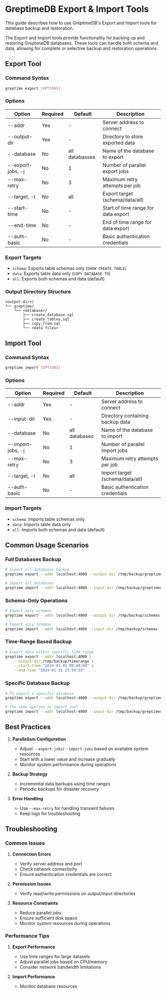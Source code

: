 # GreptimeDB Export & Import Tools

This guide describes how to use GreptimeDB's Export and Import tools for database backup and restoration.


The Export and Import tools provide functionality for backing up and restoring GreptimeDB databases. These tools can handle both schema and data, allowing for complete or selective backup and restoration operations.

## Export Tool

### Command Syntax
```bash
greptime export [OPTIONS]
```

### Options
| Option | Required | Default | Description |
|--------|----------|---------|-------------|
| --addr | Yes | - | Server address to connect |
| --output-dir | Yes | - | Directory to store exported data |
| --database | No | all databasses | Name of the database to export |
| --export-jobs, -j | No | 1 | Number of parallel export jobs |
| --max-retry | No | 3 | Maximum retry attempts per job |
| --target, -t | No | all | Export target (schema/data/all) |
| --start-time | No | - | Start of time range for data export |
| --end-time | No | - | End of time range for data export |
| --auth-basic | No | - | Basic authentication credentials |

### Export Targets
- `schema`: Exports table schemas only (`SHOW CREATE TABLE`)
- `data`: Exports table data only (`COPY DATABASE TO`)
- `all`: Exports both schemas and data (default)

### Output Directory Structure
```
<output-dir>/
└── greptime/
    └── <database>/
        ├── create_database.sql
        ├── create_tables.sql
        ├── copy_from.sql
        └── <data files>
```

## Import Tool

### Command Syntax
```bash
greptime import [OPTIONS]
```

### Options
| Option | Required | Default | Description |
|--------|----------|---------|-------------|
| --addr | Yes | - | Server address to connect |
| --input-dir | Yes | - | Directory containing backup data |
| --database | No | all databases | Name of the database to import |
| --import-jobs, -j | No | 1 | Number of parallel import jobs |
| --max-retry | No | 3 | Maximum retry attempts per job |
| --target, -t | No | all | Import target (schema/data/all) |
| --auth-basic | No | - | Basic authentication credentials |

### Import Targets
- `schema`: Imports table schemas only
- `data`: Imports table data only
- `all`: Imports both schemas and data (default)

## Common Usage Scenarios

### Full Databases Backup
```bash
# Export all databases backup
greptime export --addr localhost:4000 --output-dir /tmp/backup/greptimedb

# Import all databases
greptime import --addr localhost:4000 --input-dir /tmp/backup/greptimedb
```

### Schema-Only Operations
```bash
# Export only schemas
greptime export --addr localhost:4000 --output-dir /tmp/backup/schemas --target schema

# Import only schemas
greptime import --addr localhost:4000 --input-dir /tmp/backup/schemas --target schema
```

### Time-Range Based Backup
```bash
# Export data within specific time range
greptime export --addr localhost:4000 \
    --output-dir /tmp/backup/timerange \
    --start-time "2024-01-01 00:00:00" \
    --end-time "2024-01-31 23:59:59"
```

### Specific Database Backup
```bash
# To export a specific database
greptime export --addr localhost:4000 --output-dir /tmp/backup/greptimedb --database '{my_database_name}'

# The same applies to import tool
greptime import --addr localhost:4000 --input-dir /tmp/backup/greptimedb --database '{my_database_name}'
```

## Best Practices

1. **Parallelism Configuration**
   - Adjust `--export-jobs`/`--import-jobs` based on available system resources
   - Start with a lower value and increase gradually
   - Monitor system performance during operations

2. **Backup Strategy**
   - Incremental data backups using time ranges
   - Periodic backups for disaster recovery

3. **Error Handling**
   - Use `--max-retry` for handling transient failures
   - Keep logs for troubleshooting

## Troubleshooting

### Common Issues

1. **Connection Errors**
   - Verify server address and port
   - Check network connectivity
   - Ensure authentication credentials are correct

2. **Permission Issues**
   - Verify read/write permissions on output/input directories

3. **Resource Constraints**
   - Reduce parallel jobs
   - Ensure sufficient disk space
   - Monitor system resources during operations

### Performance Tips

1. **Export Performance**
   - Use time ranges for large datasets
   - Adjust parallel jobs based on CPU/memory
   - Consider network bandwidth limitations

2. **Import Performance**
   - Monitor database resources
